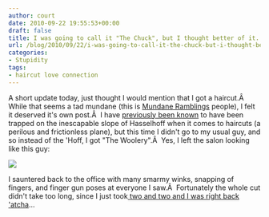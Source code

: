 ```yaml
---
author: court
date: 2010-09-22 19:55:53+00:00
draft: false
title: I was going to call it "The Chuck", but I thought better of it...
url: /blog/2010/09/22/i-was-going-to-call-it-the-chuck-but-i-thought-better-of-it/
categories:
- Stupidity
tags:
- haircut love connection
---
```


A short update today, just thought I would mention that I got a haircut.Â  While that seems a tad mundane (this is [Mundane Ramblings](http://www.vallentyne.com/blog) people), I felt it deserved it's own post.Â  I have [previously been known](http://www.vallentyne.com/blog/2009/08/25/the-power-of-the-hoff/) to have been trapped on the inescapable slope of Hasselhoff when it comes to haircuts (a perilous and frictionless plane), but this time I didn't go to my usual guy, and so instead of the 'Hoff, I got "The Woolery".Â  Yes, I left the salon looking like this guy:

[![](http://www.vallentyne.com/blog/wp-content/uploads/2010/09/chuck_woolery_headshot.jpg)
](http://www.vallentyne.com/blog/wp-content/uploads/2010/09/chuck_woolery_headshot.jpg)

I sauntered back to the office with many smarmy winks, snapping of fingers, and finger gun poses at everyone I saw.Â  Fortunately the whole cut didn't take too long, since I just took[ two and two and I was right back 'atcha](http://en.wikipedia.org/wiki/Chuck_Woolery#.22Two_and_two.22)...
